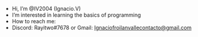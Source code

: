-  Hi, I’m @IV2004 (Ignacio.V)
-  I’m interested in learning the basics of programming
-  How to reach me:
-  Discord: Rayitwo#7678 or Gmail: Ignaciofroilanvallecontacto@gmail.com

<!---
IV2004/IV2004 is a ✨ special ✨ repository because its `README.md` (this file) appears on your GitHub profile.
You can click the Preview link to take a look at your changes.
--->

